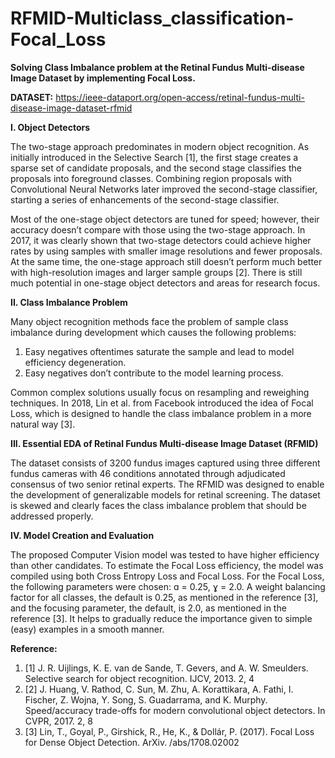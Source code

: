 # RFMID-Multiclass_classification-Focal_Loss

**Solving Class Imbalance problem at the Retinal Fundus Multi-disease Image Dataset by implementing Focal Loss.**

**DATASET:**
https://ieee-dataport.org/open-access/retinal-fundus-multi-disease-image-dataset-rfmid
 
**I. Object Detectors**

The two-stage approach predominates in modern object recognition. As initially introduced in the Selective Search [1], the first stage creates a sparse set of candidate proposals, and the second stage classifies the proposals into foreground classes. Combining region proposals with Convolutional Neural Networks later improved the second-stage classifier, starting a series of enhancements of the second-stage classifier.
 
Most of the one-stage object detectors are tuned for speed; however, their accuracy doesn’t compare with those using the two-stage approach. In 2017, it was clearly shown that two-stage detectors could achieve higher rates by using samples with smaller image resolutions and fewer proposals. At the same time, the one-stage approach still doesn’t perform much better with high-resolution images and larger sample groups [2]. There is still much potential in one-stage object detectors and areas for research focus.

**II. Class Imbalance Problem**

Many object recognition methods face the problem of sample class imbalance during development which causes the following problems:
 
1. 	Easy negatives oftentimes saturate the sample and lead to model efficiency degeneration.
2. 	Easy negatives don’t contribute to the model learning process.
 
Common complex solutions usually focus on resampling and reweighing techniques. In 2018, Lin et al. from Facebook introduced the idea of Focal Loss, which is designed to handle the class imbalance problem in a more natural way [3].

**III. Essential EDA of Retinal Fundus Multi-disease Image Dataset (RFMID)**

The dataset consists of 3200 fundus images captured using three different fundus cameras with 46 conditions annotated through adjudicated consensus of two senior retinal experts. The RFMID was designed to enable the development of generalizable models for retinal screening. The dataset is skewed and clearly faces the class imbalance problem that should be addressed properly.

**IV. Model Creation and Evaluation**

The proposed Computer Vision model was tested to have higher efficiency than other candidates. To estimate the Focal Loss efficiency, the model was compiled using both Cross Entropy Loss and Focal Loss. For the Focal Loss, the following parameters were chosen: ɑ = 0.25, ɣ = 2.0. A weight balancing factor for all classes, the default is 0.25, as mentioned in the reference [3], and the focusing parameter, the default, is 2.0, as mentioned in the reference [3]. It helps to gradually reduce the importance given to simple (easy) examples in a smooth manner.

**Reference:**

1. [1] J. R. Uijlings, K. E. van de Sande, T. Gevers, and A. W. Smeulders. Selective search for object recognition. IJCV, 2013. 2, 4
2. [2] J. Huang, V. Rathod, C. Sun, M. Zhu, A. Korattikara, A. Fathi, I. Fischer, Z. Wojna, Y. Song, S. Guadarrama, and K. Murphy. Speed/accuracy trade-offs for modern convolutional object detectors. In CVPR, 2017. 2, 8
3. [3] Lin, T., Goyal, P., Girshick, R., He, K., & Dollár, P. (2017). Focal Loss for Dense Object Detection. ArXiv. /abs/1708.02002

